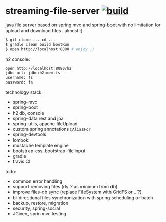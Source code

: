 streaming-file-server [![build](https://travis-ci.org/daggerok/streaming-file-server.svg?branch=master)](https://travis-ci.org/daggerok/streaming-file-server)
==============================================================================================================================================================

java file server based on spring mvc and spring-boot with no limitation for upload and download files ..almost :)

```sh
$ git clone ... cd ...
$ gradle clean build bootRun
$ open http://localhost:8080 # enjoy :)
```

h2 console:

```sh
open http://localhost:8080/h2
jdbc url: jdbc:h2:mem:fs
username: fs
password: fs
```

technology stack:

- spring-mvc
- spring-boot
- h2 db, console
- spring-data rest and jpa
- spring-utils, apache fileUpload
- custom spring annotations ```@AliasFor```
- spring-devtools
- lombok
- mustache template engine
- bootstrap-css, bootstrap-filelinput
- gradle
- travis CI

todo:

- common error handling
- support removing files (rly..? as mininum from db)
- improve files-db sync (replace FileSystem with GridFS or ...?)
- bi-directional files synchronization with spring scheduling or batch
- backup, restore, migration
- security, spring-social
- JGiven, sprin mvc testing
